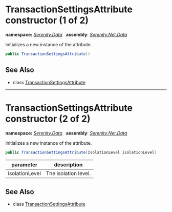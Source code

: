 # TransactionSettingsAttribute constructor (1 of 2)
**namespace:** *[Serenity.Data](../../README.md#serenity.data-namespace)*   **assembly**: *[Serenity.Net.Data](../../README.md)*

Initializes a new instance of the attribute.

```csharp
public TransactionSettingsAttribute()
```

## See Also

* class [TransactionSettingsAttribute](../TransactionSettingsAttribute.md)

---

# TransactionSettingsAttribute constructor (2 of 2)
**namespace:** *[Serenity.Data](../../README.md#serenity.data-namespace)*   **assembly**: *[Serenity.Net.Data](../../README.md)*

Initializes a new instance of the attribute.

```csharp
public TransactionSettingsAttribute(IsolationLevel isolationLevel)
```

| parameter | description |
| --- | --- |
| isolationLevel | The isolation level. |

## See Also

* class [TransactionSettingsAttribute](../TransactionSettingsAttribute.md)